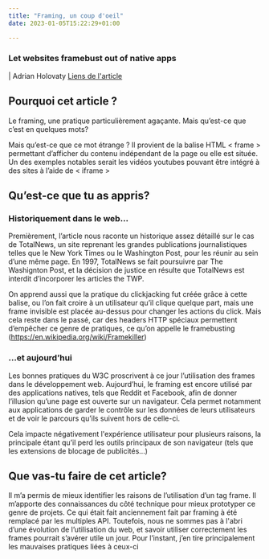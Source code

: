 ```yaml
---
title: "Framing, un coup d'oeil"
date: 2023-01-05T15:22:29+01:00

---
```

### **Let websites framebust out of native apps** 
| Adrian Holovaty
[Liens de l'article](https://www.holovaty.com/writing/framebust-native-apps/?ref=sidebar)

## Pourquoi cet article ?
Le framing, une pratique particulièrement agaçante. Mais qu’est-ce que c’est en quelques mots?

Mais qu’est-ce que ce mot étrange ? Il provient de la balise HTML < frame > permettant d’afficher du contenu indépendant de la page ou elle est située. Un des exemples notables serait les vidéos youtubes pouvant être intégré à des sites à l’aide de < iframe >

## Qu’est-ce que tu as appris?

### Historiquement dans le web…

Premièrement, l’article nous raconte un historique assez détaillé sur le cas de TotalNews, un site reprenant les grandes publications journalistiques telles que le New York Times ou le Washington Post, pour les réunir au sein d’une même page. En 1997, TotalNews se fait poursuivre par The Washignton Post, et la décision de justice en résulte que TotalNews est interdit d’incorporer les articles the TWP.

On apprend aussi que la pratique du clickjacking fut créée grâce à cette balise, ou l’on fait croire à un utilisateur qu’il clique quelque part, mais une frame invisible est placée au-dessus pour changer les actions du click. Mais cela reste dans le passé, car des headers HTTP spéciaux permettent d’empêcher ce genre de pratiques, ce qu’on appelle le framebusting (https://en.wikipedia.org/wiki/Framekiller)


### ...et aujourd’hui

Les bonnes pratiques du W3C proscrivent à ce jour l’utilisation des frames dans le développement web. Aujourd’hui, le framing est encore utilisé par des applications natives, tels que Reddit et Facebook, afin de donner l’illusion qu’une page est ouverte sur un navigateur.  Cela permet notamment aux applications de garder le contrôle sur les données de leurs utilisateurs et de voir le parcours qu’ils suivent hors de celle-ci.

Cela impacte négativement l'expérience utilisateur pour plusieurs raisons, la principale étant qu’il perd les outils principaux de son navigateur (tels que les extensions de blocage de publicités…)
 
## Que vas-tu faire de cet article?

Il m’a permis de mieux identifier les raisons de l’utilisation d’un tag frame. Il m’apporte des connaissances du côté technique pour mieux prototyper ce genre de projets. Ce qui était fait anciennement fait par framing à été remplacé par les multiples API. Toutefois, nous ne sommes pas à l'abri d’une évolution de l’utilisation du web, et savoir utiliser correctement les frames pourrait s’avérer utile un jour. Pour l’instant, j’en tire principalement les mauvaises pratiques liées à ceux-ci